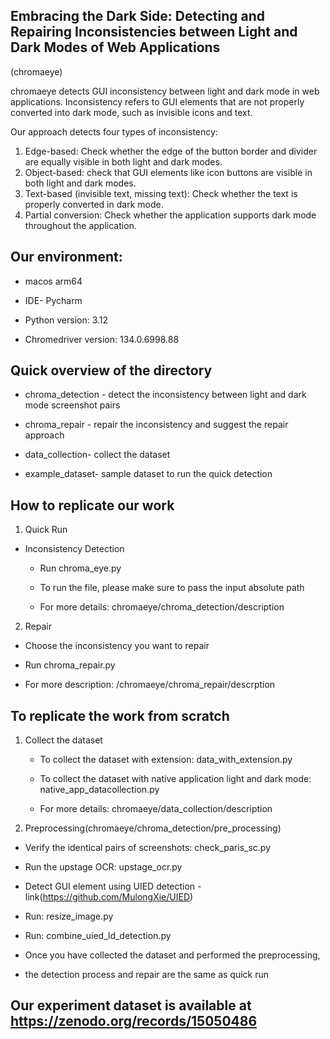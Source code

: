 ## Embracing the Dark Side: Detecting and Repairing Inconsistencies between Light and Dark Modes of Web Applications
(chromaeye)

chromaeye detects GUI inconsistency between light and dark mode in web applications. Inconsistency refers to GUI elements that are not properly converted into dark mode, such as invisible icons and text.

Our approach detects four types of inconsistency:
1. Edge-based: Check whether the edge of the button border and divider are equally visible in both light and dark modes.
2. Object-based: check that GUI elements like icon buttons are visible in both light and dark modes.
3. Text-based (invisible text, missing text): Check whether the text is properly converted in dark mode.
4. Partial conversion: Check whether the application supports dark mode throughout the application.


## Our environment:
- macos arm64 

- IDE- Pycharm

- Python version: 3.12 

- Chromedriver version: 134.0.6998.88 


## Quick overview of the directory

- chroma_detection - detect the inconsistency between light and dark mode screenshot pairs

- chroma_repair	- repair the inconsistency and suggest the repair approach

- data_collection- collect the dataset 

- example_dataset- sample dataset to run the quick detection


## How to replicate our work

1. Quick Run 
 - Inconsistency Detection 
   - Run chroma_eye.py
   
   - To run the file, please make sure to pass the input absolute path 
   
   - For more details: chromaeye/chroma_detection/description
   
 2. Repair 
   - Choose the inconsistency you want to repair

   - Run chroma_repair.py

   - For more description: /chromaeye/chroma_repair/descrption

## To replicate the work from scratch 

1. Collect the dataset

   - To collect the dataset with extension: data_with_extension.py
   
   - To collect the dataset with native application light and dark mode: native_app_datacollection.py
   
   - For more details: chromaeye/data_collection/description
   
2. Preprocessing(chromaeye/chroma_detection/pre_processing)

  -  Verify the identical pairs of screenshots: check_paris_sc.py

  -  Run the upstage OCR: upstage_ocr.py
  - Detect GUI element using UIED detection - link(https://github.com/MulongXie/UIED)

  - Run: resize_image.py 

  - Run: combine_uied_ld_detection.py

- Once you have collected the dataset and performed the preprocessing, 
- the detection process and repair are the same as quick run

## Our experiment dataset is available at https://zenodo.org/records/15050486

